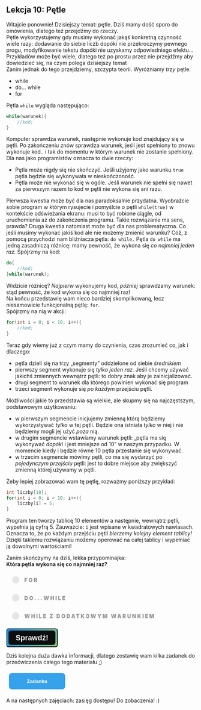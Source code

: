 <style>
.rad-label {
  display: flex;
  align-items: center;

  border-radius: 100px;
  padding: 10px 16px;
  margin: 10px 0;

  cursor: pointer;
  transition: .3s;
}

.rad-label:hover,
.rad-label:focus-within {
  background: hsla(0, 0%, 80%, .14);
}

.rad-input {
  position: absolute;
  visibility: hidden;
  width: 1px;
  height: 1px;
  opacity: 0;
  z-index: -1;
}

.rad-design {
  width: 18px;
  height: 18px;
  border-radius: 80px;

  background: linear-gradient(to right bottom, hsl(154, 97%, 62%), hsl(225, 97%, 62%));
  position: relative;
}

.rad-design::before {
  content: '';

  display: inline-block;
  width: inherit;
  height: inherit;
  border-radius: inherit;

  background: hsl(0, 0%, 90%);
  transform: scale(1.1);
  transition: .3s;
}

.rad-input:checked+.rad-design::before {
  transform: scale(0);
}

.rad-text {
  color: hsl(0, 0%, 60%);
  margin-left: 14px;
  letter-spacing: 3px;
  text-transform: uppercase;
  font-size: 14px;
  font-weight: 900;

  transition: .3s;
}

.rad-input:checked~.rad-text {
  color: hsl(0, 0%, 40%);
}

.btn {
  background-image: linear-gradient(135deg, #008aff, #86d472);
  border-radius: 6px;
  box-sizing: border-box;
  color: #ffffff;
  display: block;
  height: 50px;
  font-size: 1.4em;
  font-weight: 600;
  padding: 4px;
  position: relative;
  text-decoration: none;
  width: 7em;
  z-index: 2;
}

.btn:hover {
  color: #fff;
}

.btn .btnspan {
  align-items: center;
  background: #0e0e10;
  border-radius: 6px;
  display: flex;
  justify-content: center;
  height: 100%;
  transition: background 0.5s ease;
  width: 100%;
}

.btn:hover .btnspan {
  background: transparent;
}

.exercise {
	position: relative;
	max-width: 30em;
	
	background-color: #fff;
	padding: 1.125em 1.5em;
	font-size: 1.25em;
	border-radius: 1rem;
  box-shadow:	0 0.125rem 0.5rem rgba(0, 0, 0, .3), 0 0.0625rem 0.125rem rgba(0, 0, 0, .2);
}

.exercise::before {
	content: '';
	position: absolute;
	width: 0;
	height: 0;
	bottom: 100%;
	left: 1.5em; 
	border: .75rem solid transparent;
	border-top: none;

	border-bottom-color: #fff;
	filter: drop-shadow(0 -0.0625rem 0.0625rem rgba(0, 0, 0, .1));
}

.exerciseButton {
  border: 0;
  text-align: center;
  display: inline-block;
  padding: 14px;
  width: 150px;
  margin: 7px;
  color: #ffffff;
  background-color: #36a2eb;
  border-radius: 8px;
  font-family: "proxima-nova-soft", sans-serif;
  font-weight: 600;
  text-decoration: none;
  transition: box-shadow 200ms ease-out;
}
</style>

<h2>Lekcja 10: Pętle</h2>

Witajcie ponownie! Dzisiejszy temat: pętle. Dziś mamy dość sporo do omówienia, dlatego też przejdźmy do rzeczy.<br/>
Pętle wykorzystujemy gdy musimy wykonać jakąś konkretną czynność wiele razy: dodawanie do siebie liczb dopóki nie przekroczymy pewnego progu, modyfikowanie tekstu dopóki nie uzyskamy odpowiedniego efektu… Przykładów może być wiele, dlatego też po prostu przez nie przejdźmy aby dowiedzieć się, na czym polega dzisiejszy temat<br/>
Zanim jednak do tego przejdziemy, szczypta teorii. Wyróżniamy *trzy* pętle:
- while
- do… while
- for

Pętla ```while``` wygląda następująco:

```c
while(warunek){
	//kod;
}
```

Komputer sprawdza warunek, następnie wykonuje kod znajdujący się w pętli. Po zakończeniu znów sprawdza warunek, jeśli jest spełniony to znowu wykonuje kod.. i tak do momentu w którym warunek nie zostanie spełniony.
Dla nas jako programistów oznacza to dwie rzeczy:
- Pętla może nigdy się nie skończyć. Jeśli użyjemy jako warunku ```true``` pętla będzie się wykonywała w nieskończoność.
- Pętla może nie wykonać się w ogóle. Jeśli warunek nie spełni się nawet za pierwszym razem to kod w pętli nie wykona się ani razu.

Pierwsza kwestia może być dla nas paradoksalnie przydatna. Wyobraźcie sobie program w którym rysujecie i pomyślcie o pętli ```while(true)``` w kontekście odświeżania ekranu: musi to być robione ciągle, od uruchomienia aż do zakończenia programu. Takie rozwiązanie ma sens, prawda?
Druga kwestia natomiast może być dla nas problematyczna. Co jeśli musimy wykonać jakiś kod ale nie możemy zmienić warunku? Cóż, z pomocą przychodzi nam bliźniacza pętla: ```do while.```
Pętla ```do while``` ma jedną zasadniczą różnicę: mamy pewność, że wykona się *co najmniej jeden raz.* Spójrzmy na kod:

```c
do{
	//kod;
}while(warunek);
```

Widzicie różnicę? *Najpierw* wykonujemy kod, *później* sprawdzamy warunek: stąd pewność, że kod wykona się co najmniej raz!<br/> 
Na końcu przedstawię wam nieco bardziej skomplikowaną, lecz niesamowicie funkcjonalną pętlę: ```for```.<br/>
Spójrzmy na nią w akcji:

```c
for(int i = 0; i < 10; i++){
	//kod;
}
```
Teraz gdy wiemy już z czym mamy do czynienia, czas zrozumieć co, jak i dlaczego:
- pętla dzieli się na trzy „segmenty” oddzielone od siebie *średnikiem*
- pierwszy segment wykonuje się *tylko jeden raz.* Jeśli chcemy używać jakichś zmiennych wewnątrz pętli: to dobry znak aby je zainicjalizować.
- drugi segment to warunek dla którego powinien wykonać się program
- trzeci segment wykonuje się *po każdym* przejściu pętli.

Możliwości jakie to przedstawia są wielkie, ale skupmy się na najczęstszym, podstawowym użytkowaniu:

- w pierwszym segmencie inicjujemy zmienną którą będziemy wykorzystywać *tylko* w tej pętli. Będzie ona istniała *tylko* w niej i nie będziemy mogli jej użyć *poza* nią.
- w drugim segmencie wstawiamy warunek pętli: „pętla ma się wykonywać *dopóki* i jest mniejsze od 10” w naszym przypadku. W momencie kiedy i będzie równe 10 pętla przestanie się wykonywać.
- w trzecim segmencie mówimy pętli, co ma się wydarzyć po *pojedynczym przejściu* pętli: jest to dobre miejsce aby zwiększyć zmienną której używamy w pętli.

Żeby lepiej zobrazować wam tę pętlę, rozważmy poniższy przykład:

```c
int liczby[10];
for(int i = 0; i < 10; i++){
	liczby[i] = 5;
}
```

Program ten tworzy tablicę 10 elementów a następnie, wewnątrz pętli, wypełnia ją cyfrą 5. Zauważcie: ```i``` jest wpisane w kwadratowych nawiasach. Oznacza to, że po każdym przejściu pętli *bierzemy kolejny element tablicy!* Dzięki takiemu rozwiązaniu możemy operować na całej tablicy i wypełniać ją dowolnymi wartościami!<br/>

Zanim skończymy na dziś, lekka przypominajka:<br/>
**Która pętla wykona się co najmniej raz?**
<form> 
<label class="rad-label">
<input type="radio" class="rad-input" name="fav_language" value="HTML" id="op1">
<div class="rad-design"></div>
<div class="rad-text">for</div>
</label>

<label class="rad-label">
<input type="radio" class="rad-input" name="fav_language" value="HTML" id="op2">
<div class="rad-design"></div>
<div class="rad-text">do...while</div>
</label>

<form> 
<label class="rad-label">
<input type="radio" class="rad-input" name="fav_language" value="HTML" id="op3">
<div class="rad-design"></div>
<div class="rad-text">while z dodatkowym warunkiem</div>
</label>

</form>

<button id="baton" class="btn" onclick = "
if(document.getElementById('op1').checked || document.getElementById('op2').checked || document.getElementById('op3').checked){
	if(document.getElementById('op1').checked){
		document.getElementById('answer').innerHTML = 'Niestety nie: dla przykładu dla ustawienia warunku na false pętla nie wykona się ani razu.';
		document.getElementById('answer').style='display:block;';
		}
	else if(document.getElementById('op2').checked){
		document.getElementById('answer').innerHTML = 'Dokładnie tak, brawo!';
		document.getElementById('answer').style='display:block;';
	}
	else{
		document.getElementById('answer').innerHTML = 'Nie do końca; przy while warunek na samym początku może nie przejść testu logicznego i pętla nie zostanie wykonana';
		document.getElementById('answer').style='display:block;';
	}
}
"><span class="btnspan">Sprawdź!</span></button>

<p id="answer" class="exercise" style="display:none;"></p>

Dziś kolejna duża dawka informacji, dlatego zostawię wam kilka zadanek do przećwiczenia całego tego materiału ;)

<button onclick="if (document.getElementById('exercises').style.display === 'none') {document.getElementById('exercises').style.display = 'block';} else {document.getElementById('exercises').style.display = 'none';}" class="exerciseButton">Zadanka</button>

<div id="exercises" style="display: none" class="exercise">
1.<br/>
  Napiszcie program, który wypisuje sumę 10 pierwszych liczb naturalnych.<br/>
2.<br/>
  Napiszcie program, który wypisuje wszystkie cyfry naturalne *aż do wybranej liczby,* a następnie podaje sumę tych liczb.<br/>
*3.<br/>
  Napiszcie program, który oblicza silnię podanej liczby.<br/>
4.<br/>
  Napiszcie program, który przyjmuje do tablicy wybraną przez was ilość liczb, a następnie szuka zarówno najmniejszej, jak i największej z nich.<br/>
*5.<br/>
  Napiszcie program, który sprawdza, czy wpisane słowo jest palindromem.

</div>

A na następnych zajęciach: zasięg dostępu! Do zobaczenia! :)
